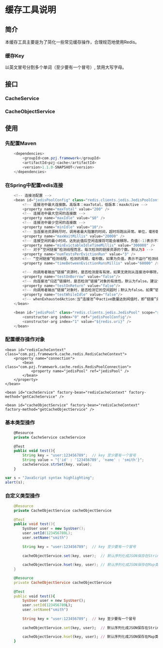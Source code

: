 缓存工具说明
======

简介
---

本缓存工具主要是为了简化一些常见缓存操作，合理规范地使用Redis。

### 缓存Key

以英文冒号分割多个单词（至少要有一个冒号）, 禁用大写字母。



接口
---

### CacheService


### CacheObjectService



使用
---

### 先配置Maven

```java
    <dependencies>
        <groupId>com.pzj.framework</groupId>
        <artifactId>pzj-cache</artifactId>
        <version>1.1.0-SNAPSHOT</version>
    </dependencies>
```

### 在Spring中配置redis连接

```java
    <!-- 连接池配置 -->
    <bean id="jedisPoolConfig" class="redis.clients.jedis.JedisPoolConfig">
        <!-- 连接池中最大连接数。高版本：maxTotal，低版本：maxActive -->
        <property name="maxTotal" value="200" />
        <!-- 连接池中最大空闲的连接数 -->
        <property name="maxIdle" value="$0" />
        <!-- 连接池中最少空闲的连接数 -->
        <property name="minIdle" value="10"/>
        <!-- 当连接池资源耗尽时，调用者最大阻塞的时间，超时将跑出异常。单位，毫秒数;默认为-1.表示永不超时。高版本：maxWaitMillis，低版本：maxWait -->
        <property name="maxWaitMillis" value="20000" />
        <!-- 连接空闲的最小时间，达到此值后空闲连接将可能会被移除。负值(-1)表示不移除. -->
        <property name="minEvictableIdleTimeMillis" value="300000" />
        <!-- 对于“空闲链接”检测线程而言，每次检测的链接资源的个数。默认为3 -->
        <property name="numTestsPerEvictionRun" value="3" />
        <!-- “空闲链接”检测线程，检测的周期，毫秒数。如果为负值，表示不运行“检测线程”。默认为-1. -->
        <property name="timeBetweenEvictionRunsMillis" value="60000" />

        <!-- 向调用者输出“链接”资源时，是否检测是有有效，如果无效则从连接池中移除，并尝试获取继续获取。默认为false。建议保持默认值 -->
        <property name="testOnBorrow" value="false"/>
        <!-- 向连接池“归还”链接时，是否检测“链接”对象的有效性。默认为false。建议保持默认值 -->
        <property name="testOnReturn" value="false"/>
        <!-- 向调用者输出“链接”对象时，是否检测它的空闲超时；默认为false。如果“链接”空闲超时，将会被移除。建议保持默认值. -->
        <property name="testWhileIdle" value="false"/>
        <!-- whenExhaustedAction:当“连接池”中active数量达到阀值时，即“链接”资源耗尽时，连接池需要采取的手段, 默认为1(0:抛出异常。1:阻塞，直到有可用链接资源。2:强制创建新的链接资源) -->
    </bean>

    <bean id="jedisPool" class="redis.clients.jedis.JedisPool" scope="singleton">
        <constructor-arg index="0" ref="jedisPoolConfig"/>
        <constructor-arg index="1" value="${redis.uri}" />
    </bean>
```


### 配置缓存操作对象

    <bean id="redisCacheContext" class="com.pzj.framework.cache.redis.RedisCacheContext">
        <property name="connection">
            <bean class="com.pzj.framework.cache.redis.RedisPoolConnection">
                <property name="jedisPool" ref="jedisPool" />
            </bean>
        </property>
    </bean>
    
    <bean id="cacheService" factory-bean="redisCacheContext" factory-method="getCacheService" />
    
    <bean id="cacheObjectService" factory-bean="redisCacheContext" factory-method="getCacheObjectService" />

### 基本类型操作

```javascript
    @Resource
    private CacheService cacheService
    
    @Test
    public void test(){
        String key = "user:123456789";  // key 至少要有一个冒号
        String value = "{'id' : '123456789', 'name' : 'smith'}";
        cacheService.strSet(key, value);
    }
```


```javascript
var s = "JavaScript syntax highlighting";
alert(s);
```


### 自定义类型操作

```java
    @Resource
    private CacheObjectService cacheObjectService
    
    @Test
    public void test(){
        SysUser user = new SysUser();
        user.setId(123456789L);
        user.setName("smith")
    
        String key = "user:123456789";  // key 至少要有一个冒号
        
        cacheObjectService.set(key, user);  // 默认序列化成JSON保存在String类型缓存中
        
        cacheObjectService.hset(key, user); // 默认序列化成JSON保存在Map类型缓存中
    }
```
```ruby
    @Resource
    private CacheObjectService cacheObjectService
    
    @Test
    public void test(){
        SysUser user = new SysUser();
        user.setId(123456789L);
        user.setName("smith")
    
        String key = "user:123456789";  // key 至少要有一个冒号
        
        cacheObjectService.set(key, user);  // 默认序列化成JSON保存在String类型缓存中
        
        cacheObjectService.hset(key, user); // 默认序列化成JSON保存在Map类型缓存中
    }
```
